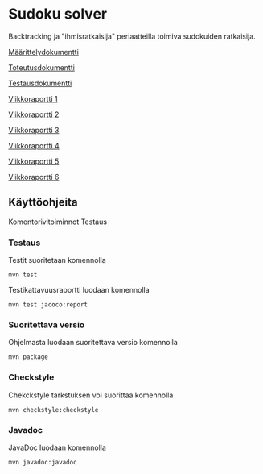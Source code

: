 # Sudoku solver
Backtracking ja "ihmisratkaisija" periaatteilla toimiva sudokuiden ratkaisija.

[Määrittelydokumentti](https://github.com/tuomasmk/SudokuSolver/blob/master/Dokumentit/m%C3%A4%C3%A4rittely.md)

[Toteutusdokumentti](https://github.com/tuomasmk/SudokuSolver/blob/master/Dokumentit/toteutus.md)

[Testausdokumentti](https://github.com/tuomasmk/SudokuSolver/blob/master/Dokumentit/testaus.md)

[Viikkoraportti 1](https://github.com/tuomasmk/SudokuSolver/blob/master/Dokumentit/viikkoraportti1.md)

[Viikkoraportti 2](https://github.com/tuomasmk/SudokuSolver/blob/master/Dokumentit/viikkoraportti2.md)

[Viikkoraportti 3](https://github.com/tuomasmk/SudokuSolver/blob/master/Dokumentit/viikkoraportti3.md)

[Viikkoraportti 4](https://github.com/tuomasmk/SudokuSolver/blob/master/Dokumentit/viikkoraportti4.md)

[Viikkoraportti 5](https://github.com/tuomasmk/SudokuSolver/blob/master/Dokumentit/viikkoraportti5.md)

[Viikkoraportti 6](https://github.com/tuomasmk/SudokuSolver/blob/master/Dokumentit/viikkoraportti6.md)

## Käyttöohjeita

Komentorivitoiminnot
Testaus

### Testaus
Testit suoritetaan komennolla

`mvn test`

Testikattavuusraportti luodaan komennolla

`mvn test jacoco:report`

### Suoritettava versio
Ohjelmasta luodaan suoritettava versio komennolla

`mvn package`

### Checkstyle
Chekckstyle tarkstuksen voi suorittaa komennolla

`mvn checkstyle:checkstyle`

### Javadoc
JavaDoc luodaan komennolla

`mvn javadoc:javadoc`